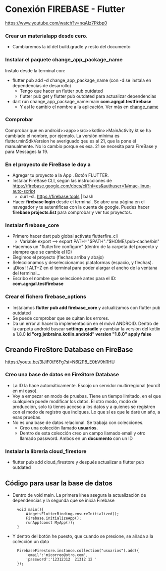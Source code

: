 # Conexión FIREBASE - Flutter

https://www.youtube.com/watch?v=nqAIz7Pkbp0 

### Crear un materialapp desde cero. 
- Cambiaremos la id del build.gradle y resto del documento 

### Instalar el paquete change_app_package_name
Instalo desde la terminal con:
- flutter pub add -d change_app_package_name (con -d se instala en dependencias de desarrollo)
    - Tengo que hacer un flutter pub outdated
    - flutter pub get y flutter pub outdated para actualizar dependencias
- dart run change_app_package_name:main **com.agrgal.testfirebase**
    - Y así le cambio el nombre a la aplicación. Ver más en [change_name](https://pub.dev/packages/change_app_package_name) 

### Comprobar
Comprobar que en android>>app>>src>>kotlin>>MainActivity.kt se ha cambiado el nombre, por ejemplo. La versión mínima es flutter.minSdkVersion he averiguado qeu es al 21, que la pone él manualmente. No lo cambio porque es esa. 21 se necesita para FireBase y para Messages la 19. 

### En el proyecto de FireBase le doy a 
- Agregar tu proyecto a la App . Botón FLUTTER.
- Instalar FireBase CLI, según las instrucciones de https://firebase.google.com/docs/cli?hl=es&authuser=1#mac-linux-auto-script
    - curl -sL https://firebase.tools | bash
- Hacer **firebase login** desde el terminal. Se abre una página en el navegador y te autentificas con la cuenta de google. Puedes hacer **firebase projects:list** para comprobar y ver tus proyectos.

### Instalar firebase_core
- Primero hacer dart pub global activate flutterfire_cli
    - Variable export --> export PATH="$PATH":"$HOME/.pub-cache/bin"
- Hacemos un "flutterfire configure" (dentro de la carpeta del proyecto y siempre que se cambie el ID)
- Elegimos el proyecto (flechas arriba y abajo)
- Seleccionamos y deseleccionamos plataformas (espacio, y flechas).
- ¡¡Dios !! ALT+Z en el terminal para poder alargar el ancho de la ventana del terminal... 
- Escribo el nombre que seleccioné antes para el ID: **com.agrgal.testfirebase**

### Crear el fichero firebase_options
- Instalamos **flutter pub add firebase_core** y actualizamos con flutter pub outdated
- Se puede comprobar que se quitan los errores.
- Da un error al hacer la implementación en el móvil ANDROID. Dentro de la carpeta android buscar **settings.gradle** y cambiar la versión del kotlin a 1.8.0 **id "org.jetbrains.kotlin.android" version "1.8.0" apply false**

## Creando FireStore Database en FireBase
https://youtu.be/3lJiF0tF6Fg?si=N6i2P8_E0bV9hRHU

### Creo una base de datos en FireStore Database
- La ID la hace automáticamente. Escojo un servidor multirregional (euro3 en mi caso).
- Voy a empezar en modo de pruebas. Tiene un tiempo limitado, en el que cualquiera puede modificar los datos. El otro modo, modo de producción, solo tú tienes acceso a los datos y a quienes se registren con el modo de registro que indiques. Lo que sí es que le daré un año, a esas pruebas. 
- No es una base de datos relacional. Se trabaja con colecciones. 
    - Creo una colección llamado **usuarios**. 
    - Dentro de esta colección creo un campo llamado email y otro llamado password. Ambos en un **documento** con un ID

### Instalar la librería cloud_firestore
- flutter pub add cloud_firestore y después actualizar a flutter pub outdated

## Código para usar la base de datos

- Dentro de void main. La primera línea asegura la actualización de dependencias y la segunda que se inicia Firebase

        void main(){ 
            WidgetsFlutterBinding.ensureInitialized(); 
            Firebase.initializeApp(); 
            runApp(const MyApp());
        } 

- Y dentro del botón he puesto, que cuando se presione, se añada a la colección un dato

        FirebaseFirestore.instance.collection("usuarios").add({
            'email':'micorreo@otro.com',
            'password':'12312312  21312 12 '
        });











    